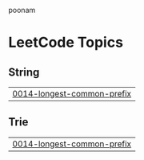 poonam

<!---LeetCode Topics Start-->
# LeetCode Topics
## String
|  |
| ------- |
| [0014-longest-common-prefix](https://github.com/darahan11416/LEETCODE/tree/master/0014-longest-common-prefix) |
## Trie
|  |
| ------- |
| [0014-longest-common-prefix](https://github.com/darahan11416/LEETCODE/tree/master/0014-longest-common-prefix) |
<!---LeetCode Topics End-->